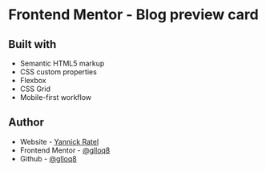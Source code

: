 # Frontend Mentor - Blog preview card

## Built with

- Semantic HTML5 markup
- CSS custom properties
- Flexbox
- CSS Grid
- Mobile-first workflow

## Author

- Website - [Yannick Ratel](https://www.ratelyannick.fr)
- Frontend Mentor - [@glloq8](https://www.frontendmentor.io/profile/glloq8)
- Github - [@glloq8](https://github.com/glloq8)